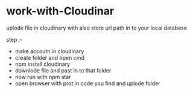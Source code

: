 # work-with-Cloudinar
uplode file in cloudinary  with also store url path in to your local database



step :-
- make accoutn in cloudinary
- create folder and open cmd
- npm install cloudinary
- downlode file and past  in to that folder
- now run with npm star
- open browser with prot in code you find and uplode folder 
